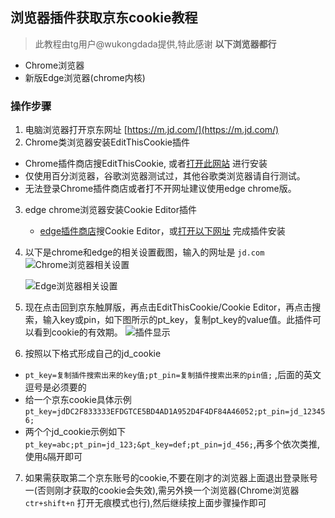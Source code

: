 ## 浏览器插件获取京东cookie教程
 > 此教程由tg用户@wukongdada提供,特此感谢
 **以下浏览器都行**

 - Chrome浏览器
 - 新版Edge浏览器(chrome内核)

### 操作步骤

1. 电脑浏览器打开京东网址 [https://m.jd.com/](https://m.jd.com/)
2. Chrome类浏览器安装EditThisCookie插件
  - Chrome插件商店搜EditThisCookie, 或者[打开此网站](https://chrome.google.com/webstore/detail/editthiscookie/fngmhnnpilhplaeedifhccceomclgfbg?utm_source=chrome-ntp-icon) 进行安装
  - 仅使用百分浏览器，谷歌浏览器测试过，其他谷歌类浏览器请自行测试。
  - 无法登录Chrome插件商店或者打不开网址建议使用edge chrome版。
3. edge chrome浏览器安装Cookie Editor插件
     - [edge插件商店](edge://extensions/)搜Cookie Editor，或[打开以下网址](https://microsoftedge.microsoft.com/addons/detail/cookie-editor/ajfboaconbpkglpfanbmlfgojgndmhmc?hl=zh-CN) 完成插件安装 
4. 以下是chrome和edge的相关设置截图，输入的网址是 ``jd.com``
    ![Chrome浏览器相关设置](../icon/jd5.jpg)
    
    ![Edge浏览器相关设置](../icon/jd6.jpg)
5. 现在点击回到京东触屏版，再点击EditThisCookie/Cookie Editor，再点击搜索，输入key或pin，如下图所示的pt_key，复制pt_key的value值。此插件可以看到cookie的有效期。
    ![插件显示](../icon/jd7.jpg)
6. 按照以下格式形成自己的jd_cookie
  - `pt_key=复制插件搜索出来的key值;pt_pin=复制插件搜索出来的pin值;` ,后面的英文逗号是必须要的
  - 给一个京东cookie具体示例 `pt_key=jdDC2F833333EFDGTCE5BD4AD1A952D4F4DF84A46052;pt_pin=jd_123456;`
  - 两个个jd_cookie示例如下 `pt_key=abc;pt_pin=jd_123;&pt_key=def;pt_pin=jd_456;`,再多个依次类推,使用`&`隔开即可

7. 如果需获取第二个京东账号的cookie,不要在刚才的浏览器上面退出登录账号一(否则刚才获取的cookie会失效),需另外换一个浏览器(Chrome浏览器 `ctr+shift+n` 打开无痕模式也行),然后继续按上面步骤操作即可


